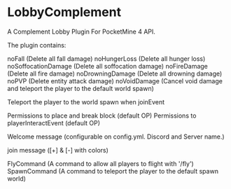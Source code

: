 # LobbyComplement
A Complement Lobby Plugin For PocketMine 4 API.

The plugin contains:

noFall (Delete all fall damage)
noHungerLoss (Delete all hunger loss)
noSoffocationDamage (Delete all soffocation damage)
noFireDamage (Delete all fire damage)
noDrowningDamage (Delete all drowning damage)
noPVP (Delete entity attack damage)
noVoidDamage (Cancel void damage and teleport the player to the default world spawn)

Teleport the player to the world spawn when joinEvent

Permissions to place and break block (default OP)
Permissions to playerInteractEvent (default OP)

Welcome message (configurable on config.yml. Discord and Server name.)

join message ([+] & [-] with colors)

FlyCommand (A command to allow all players to flight with '/fly')
SpawnCommand (A command to teleport the player to the default spawn world)

